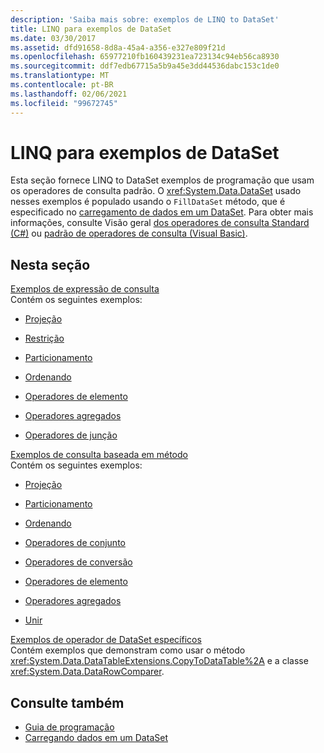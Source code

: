 ```yaml
---
description: 'Saiba mais sobre: exemplos de LINQ to DataSet'
title: LINQ para exemplos de DataSet
ms.date: 03/30/2017
ms.assetid: dfd91658-8d8a-45a4-a356-e327e809f21d
ms.openlocfilehash: 65977210fb160439231ea723134c94eb56ca8930
ms.sourcegitcommit: ddf7edb67715a5b9a45e3dd44536dabc153c1de0
ms.translationtype: MT
ms.contentlocale: pt-BR
ms.lasthandoff: 02/06/2021
ms.locfileid: "99672745"
---
```

# <a name="linq-to-dataset-examples"></a>LINQ para exemplos de DataSet

Esta seção fornece LINQ to DataSet exemplos de programação que usam os operadores de consulta padrão. O <xref:System.Data.DataSet> usado nesses exemplos é populado usando o `FillDataSet` método, que é especificado no [carregamento de dados em um DataSet](loading-data-into-a-dataset.md). Para obter mais informações, consulte Visão geral [dos operadores de consulta Standard (C#)](../../../csharp/programming-guide/concepts/linq/standard-query-operators-overview.md) ou [padrão de operadores de consulta (Visual Basic)](../../../visual-basic/programming-guide/concepts/linq/standard-query-operators-overview.md).  
  
## <a name="in-this-section"></a>Nesta seção  

 [Exemplos de expressão de consulta](query-expression-examples-linq-to-dataset.md)  
 Contém os seguintes exemplos:  
  
- [Projeção](query-expression-syntax-examples-projection-linq-to-dataset.md)  
  
- [Restrição](query-expression-syntax-examples-restriction-linq-to-dataset.md)  
  
- [Particionamento](query-expression-syntax-examples-partitioning.md)  
  
- [Ordenando](query-expression-syntax-examples-ordering-linq-to-dataset.md)  
  
- [Operadores de elemento](query-expression-syntax-examples-element-operators.md)  
  
- [Operadores agregados](query-expression-syntax-examples-aggregate-operators.md)  
  
- [Operadores de junção](query-expression-syntax-examples-join-operators.md)  
  
 [Exemplos de consulta baseada em método](method-based-query-examples-linq-to-dataset.md)  
 Contém os seguintes exemplos:  
  
- [Projeção](method-based-query-syntax-examples-projection.md)  
  
- [Particionamento](method-based-query-syntax-examples-partitioning-linq.md)  
  
- [Ordenando](method-based-query-syntax-examples-ordering-linq-to-dataset.md)  
  
- [Operadores de conjunto](method-based-query-syntax-examples-set-operators.md)  
  
- [Operadores de conversão](method-based-query-syntax-examples-conversion-operators.md)  
  
- [Operadores de elemento](method-based-query-syntax-examples-element-operators.md)  
  
- [Operadores agregados](method-based-query-syntax-examples-aggregate-operators.md)  
  
- [Unir](method-based-query-syntax-examples-join-linq-to-dataset.md)  
  
 [Exemplos de operador de DataSet específicos](dataset-specific-operator-examples-linq-to-dataset.md)  
 Contém exemplos que demonstram como usar o método <xref:System.Data.DataTableExtensions.CopyToDataTable%2A> e a classe <xref:System.Data.DataRowComparer>.  
  
## <a name="see-also"></a>Consulte também

- [Guia de programação](programming-guide-linq-to-dataset.md)
- [Carregando dados em um DataSet](loading-data-into-a-dataset.md)
